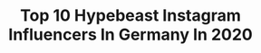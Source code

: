 ---
title: Top 10 Hypebeast Instagram Influencers In Germany In 2020
description: >-
  Find top hypebeast Instagram influencers in Germany in 2020. Most popular hashtags: #streetwear #ootd #hypebeast #fashion.
platform: Instagram
profiles:
  - username: "andrew.273"
    fullname: >-
      Streetwear | Andy
    location: "Germany"
    followers: 6864
    engagement: 1187
    commentsToLikes: 0.145185
    id: ck5cjvq58vlkf0i11zo8xd0zc
    verified: false
    hashtags: "#casualoutfits, #sonntagabend, #sonne, #dailystreetwear"
  - username: "celinajadakerr"
    fullname: >-
      Celina Jada Kerr
    location: "Germany"
    followers: 21433
    engagement: 1180
    commentsToLikes: 0.026523
    id: ck5hclxbtir5g0i11wrprl4cs
    verified: false
    hashtags: "#fashion, #revolveme, #outfitdiaries, #love"
  - username: "munich_style"
    fullname: >-
      Max
    location: "Germany"
    followers: 90831
    engagement: 363
    commentsToLikes: 0.024123
    id: ck0w431iqwk3a0i19gn455851
    verified: false
    hashtags: "#footlockereu, #giftedbyadidas"
  - username: "peachandsmoothie"
    fullname: >-
      "Streetwear by Gianluca"
    location: "Germany"
    followers: 14912
    engagement: 908
    commentsToLikes: 0.057782
    id: ck15s995ybver0i199wycjvxh
    verified: false
    hashtags: "#streetstylerepublic, #mirrorselfie, #adidas, #kanyewest"
  - username: "tim.wlkm"
    fullname: >-
      T I M 🦋
    location: "Germany"
    followers: 11188
    engagement: 1059
    commentsToLikes: 0.197090
    id: ck13644xz4oew0i19v8z7ebkj
    verified: false
    hashtags: "#streetwear, #hypedhaven, #hypebeaststyle, #cologne"
  - username: "ma__hmou__d"
    fullname: >-
      👤 Mahmoud
    location: "Germany"
    followers: 10008
    engagement: 1079
    commentsToLikes: 0.129965
    id: ck6uevi6mtbch0j71885w8t5x
    verified: false
    hashtags: "#styleoftheday, #fashionweek, #ootd, #supreme"
  - username: "tugceoezel"
    fullname: >-
      Fashion / Style / Streetwear
    location: "Germany"
    followers: 21970
    engagement: 910
    commentsToLikes: 0.041487
    id: ck15rjuru89zc0i19ltpmf994
    verified: false
    hashtags: "#streetwearinspo, #outfitinspo, #neutralstyle, #fashionable"
  - username: "lourenegoll"
    fullname: >-
      FASHION | TRAVEL | LIFESTYLE
    location: "Germany"
    followers: 131414
    engagement: 403
    commentsToLikes: 0.047431
    id: ck15r05pt5hac0i19n06t6mha
    verified: false
    hashtags: "#gesturechallenge, #graueranzug, #itscoronatime, #officeoutfit"
  - username: "domi.abendroth"
    fullname: >-
      Dominik Abendroth ®
    location: "Germany"
    followers: 4113
    engagement: 1785
    commentsToLikes: 0.261416
    id: ck0u06bifsrpo0i196k2bidvd
    verified: false
    hashtags: "#fogessentials, #leathercase, #frankfurt, #frankfurtblogger"
  - username: "raguccy"
    fullname: >-
      DANIEL TESKE
    location: "Germany"
    followers: 58607
    engagement: 431
    commentsToLikes: 0.047355
    id: ck15tyikqkj690i19mtqrwdyc
    verified: false
    hashtags: "#takenwithxperia, #sony, #evergreen, #laydown"
---